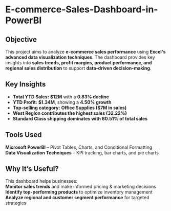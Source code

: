 # E-commerce-Sales-Dashboard-in-PowerBI
 

## **Objective**  
This project aims to analyze **e-commerce sales performance** using **Excel's advanced data visualization techniques**. The dashboard provides key insights into **sales trends, profit margins, product performance, and regional sales distribution** to support **data-driven decision-making**.  

## **Key Insights**  
- **Total YTD Sales:** **$12M** with a **0.83% decline**  
- **YTD Profit:** **$1.34M**, showing a **4.50% growth**  
- **Top-selling category:** **Office Supplies ($7M in sales)**  
- **West Region contributes the highest sales (32.22%)**  
- **Standard Class shipping dominates with 60.51% of total sales**  

## **Tools Used**  
 **Microsoft PowerBI** – Pivot Tables, Charts, and Conditional Formatting  
 **Data Visualization Techniques** – KPI tracking, bar charts, and pie charts  

## **Why It’s Useful?**  
This dashboard helps businesses:  
 **Monitor sales trends** and make informed pricing & marketing decisions  
 **Identify top-performing products** to optimize inventory management  
 **Analyze regional and customer segment performance** for targeted strategies  
